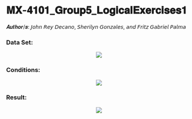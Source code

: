 # 𝐌𝐗-𝟒𝟏𝟎𝟏_𝐆𝐫𝐨𝐮𝐩𝟓_𝐋𝐨𝐠𝐢𝐜𝐚𝐥𝐄𝐱𝐞𝐫𝐜𝐢𝐬𝐞𝐬𝟏
𝑨𝒖𝒕𝒉𝒐𝒓/𝒔: 𝘑𝘰𝘩𝘯 𝘙𝘦𝘺 𝘋𝘦𝘤𝘢𝘯𝘰, 𝘚𝘩𝘦𝘳𝘪𝘭𝘺𝘯 𝘎𝘰𝘯𝘻𝘢𝘭𝘦𝘴, 𝘢𝘯𝘥 𝘍𝘳𝘪𝘵𝘻 𝘎𝘢𝘣𝘳𝘪𝘦𝘭 𝘗𝘢𝘭𝘮𝘢

### Data Set:
<p align="center">
  <img src="https://github.com/John-Rey-Decano/MX-4101_Group5_LogicalExercises1/assets/143807174/ac670b7f-d93f-426e-a52d-9b12db8fbc1d">
</p>

### Conditions:
<p align="center">
  <img src="https://github.com/John-Rey-Decano/MX-4101_Group5_LogicalExercises1/assets/143807174/4f2feb22-d6f7-4e8d-b4d6-b824cf8afe8d">
</p>


### Result:
<p align="center">
  <img src="https://github.com/John-Rey-Decano/MX-4101_Group5_LogicalExercises1/assets/143807174/9fecac70-242f-45a2-a410-bfa656953fe7">
</p>

